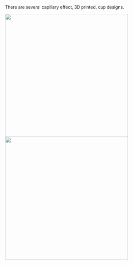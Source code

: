 There are several capillary effect, 3D printed, cup designs.

<img src="resources/images/iss/Portland-State-space-espresso_cups.jpg"  width="400">


<img src="resources/images/iss/ZeroGCoffeeCup.jpg" width="400">


